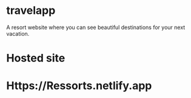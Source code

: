 # travelapp


A resort website where you can see beautiful destinations for your next
vacation.

# Hosted site

# Https://Ressorts.netlify.app
